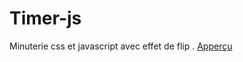 # Timer-js
 Minuterie css et javascript avec effet de flip .
[Apperçu](https://nelsontchanyap.github.io/Timer-js/)
